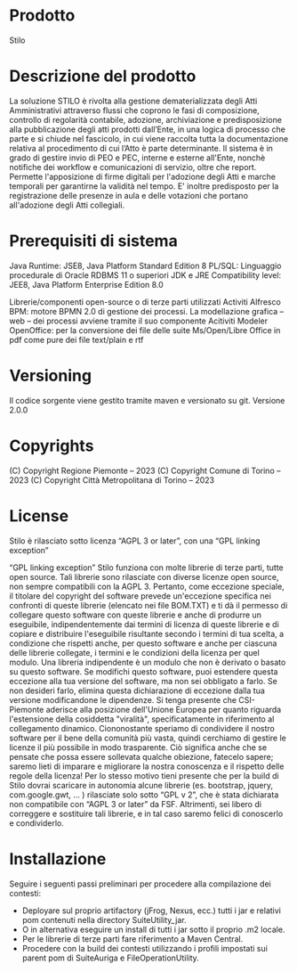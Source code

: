 # Prodotto
Stilo

# Descrizione del prodotto
La soluzione STILO è rivolta alla gestione dematerializzata degli Atti Amministrativi attraverso  flussi  che coprono le fasi di composizione, controllo di regolarità contabile, adozione, archiviazione e predisposizione alla pubblicazione degli atti prodotti dall’Ente, in una logica di processo che parte e si chiude nel fascicolo, in cui viene raccolta tutta la documentazione relativa al procedimento di cui l’Atto è parte determinante. 
Il sistema è in grado di gestire invio di PEO e PEC, interne e esterne all'Ente,  nonchè notifiche dei workflow e comunicazioni di servizio, oltre che report. Permette l'apposizione di firme digitali per l'adozione degli Atti e marche temporali per garantirne la validità nel tempo. E' inoltre predisposto per la
registrazione delle presenze in aula e delle votazioni che portano all'adozione degli Atti collegiali. 

# Prerequisiti di sistema
Java Runtime: JSE8, Java Platform Standard Edition 8
PL/SQL: Linguaggio procedurale di Oracle RDBMS 11 o superiori
JDK e JRE Compatibility level: JEE8, Java Platform Enterprise Edition 8.0

Librerie/componenti open-source o di terze parti utilizzati
Activiti Alfresco BPM: motore BPMN 2.0 di gestione dei processi. La modellazione grafica – web – dei processi avviene tramite il suo componente Acitiviti Modeler
OpenOffice:	per la conversione dei file delle suite Ms/Open/Libre Office in pdf come pure dei file text/plain e rtf

# Versioning
Il codice sorgente viene gestito tramite maven e versionato su git.
Versione 2.0.0

# Copyrights
 (C) Copyright Regione Piemonte – 2023
 (C) Copyright Comune di Torino – 2023
 (C) Copyright Città Metropolitana di Torino – 2023

# License
Stilo è rilasciato sotto licenza “AGPL 3 or later”, con una “GPL linking exception”

“GPL linking exception” 
Stilo funziona con molte librerie di terze parti, tutte open source. Tali librerie sono rilasciate con diverse licenze open source, non sempre compatibili con la AGPL 3. Pertanto, come eccezione speciale, il titolare del copyright del software prevede un'eccezione specifica nei confronti di queste librerie (elencato nei file BOM.TXT) e ti dà il permesso di collegare questo software con queste librerie e anche di produrre un eseguibile, indipendentemente dai termini di licenza di queste librerie e di copiare e distribuire l'eseguibile risultante secondo i termini di tua scelta, a condizione che rispetti anche, per questo software e anche per ciascuna delle librerie collegate, i termini e le condizioni della licenza per quel modulo. Una libreria indipendente è un modulo che non è derivato o basato su questo software. Se modifichi questo software, puoi estendere questa eccezione alla tua versione del software, ma non sei obbligato a farlo. Se non desideri farlo, elimina questa dichiarazione di eccezione dalla tua versione modificandone le dipendenze.
Si tenga presente che CSI-Piemonte aderisce alla posizione dell'Unione Europea per quanto riguarda l'estensione della cosiddetta "viralità", specificatamente in riferimento al collegamento dinamico. Ciononostante speriamo di condividere il nostro software per il bene della comunità più vasta, quindi cerchiamo di gestire le licenze il più possibile in modo trasparente. Ciò significa anche che se pensate che possa essere sollevata qualche obiezione, fatecelo sapere; saremo lieti di imparare e migliorare la nostra conoscenza e il rispetto delle regole della licenza!
Per lo stesso motivo tieni presente che per la build di Stilo dovrai scaricare in autonomia alcune librerie (es. bootstrap, jquery, com.google.gwt, … ) rilasciate solo sotto “GPL v 2”, che è stata dichiarata non compatibile con “AGPL 3 or later”  da FSF. Altrimenti, sei libero di correggere e sostituire tali librerie, e in tal caso saremo felici di conoscerlo e condividerlo.

# Installazione
Seguire i seguenti passi preliminari per procedere alla compilazione dei contesti:
- Deployare sul proprio artifactory (jFrog, Nexus, ecc.) tutti i jar e relativi pom contenuti nella directory SuiteUtility_jar.
- O in alternativa eseguire un install di tutti i jar sotto il proprio .m2 locale.
- Per le librerie di terze parti fare riferimento a Maven Central.
- Procedere con la build dei contesti utilizzando i profili impostati sui parent pom di SuiteAuriga e FileOperationUtility.
